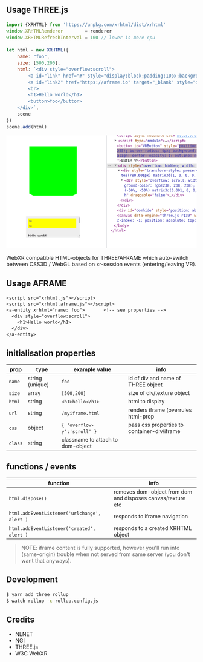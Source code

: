 ## Usage THREE.js

```js
import {XRHTML} from 'https://unpkg.com/xrhtml/dist/xrhtml'
window.XRHTMLRenderer        = renderer
window.XRHTMLRefreshInterval = 100 // lower is more cpu 

let html = new XRHTML({
    name: "foo",
    size: [500,200],
    html: `<div style="overflow:scroll">
        <a id="link" href="#" style="display:block;padding:10px;background:#FF0">foo</a>
        <a id="link2" href="https://aframe.io" target="_blank" style="display:block;padding:10px;background:#FF0">foo</a>
        <br>
        <h1>Hello world</h1>
        <button>foo</button>
    </div>`,
    scene
})
scene.add(html)
```

<center>
    <img src="https://raw.githubusercontent.com/coderofsalvation/XRHTML/master/.capture.gif"/>
</center>

WebXR compatible HTML-objects for THREE/AFRAME which auto-switch between CSS3D / WebGL based on xr-session events (entering/leaving VR).

## Usage AFRAME

```
<script src="xrhtml.js"></script>
<script src="xrhtml.aframe.js"></script>
<a-entity xrhtml="name: foo">       <!-- see properties -->
  <div style="overflow:scroll">
    <h1>Hello world</h1>
  </div>
</a-entity>
```
 
## initialisation properties 

| prop | type | example value | info |
|-|-|-|-|
| `name` | string (unique) | `foo` | id of div and name of THREE object |
| `size`  | array | `[500,200]` | size of div/texture object |
| `html`  | string | `<h1>hello</h1>` | html to display |
| `url` | string | `/myiframe.html` | renders iframe (overrules html-prop |
| `css` | object | `{ 'overflow-y':'scroll' }` | pass css properties to container-div/iframe |
| `class` | string | classname to attach to dom-object | |

## functions / events

| function | info |
|-|-|
| `html.dispose()` | removes dom-object from dom and disposes canvas/texture etc |
| `html.addEventListener('urlchange', alert )` | responds to iframe navigation |
| `html.addEventListener('created', alert )` | responds to a created XRHTML object |

> NOTE: iframe content is fully supported, however you'll run into (same-origin) trouble when not served from same server (you don't want that anyways).

## Development

```sh
$ yarn add three rollup
$ watch rollup -c rollup.config.js 
```

## Credits

* NLNET
* NGI
* THREE.js
* W3C WebXR 
